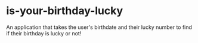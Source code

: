 # is-your-birthday-lucky
 An application that takes the user's birthdate and their lucky number to find if their birthday is lucky or not!
